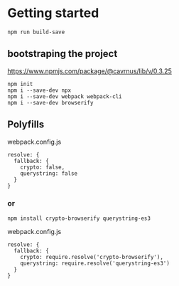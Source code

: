 # Getting started

```
npm run build-save
```

## bootstraping the project
https://www.npmjs.com/package/@cavrnus/lib/v/0.3.25

```
npm init
npm i --save-dev npx
npm i --save-dev webpack webpack-cli 
npm i --save-dev browserify
```


## Polyfills
webpack.config.js
```
resolve: {
  fallback: {
    crypto: false,
    querystring: false
  }
}
```

### or

```
npm install crypto-browserify querystring-es3
```

webpack.config.js
```
resolve: {
  fallback: {
    crypto: require.resolve('crypto-browserify'),
    querystring: require.resolve('querystring-es3')
  }
}
```
